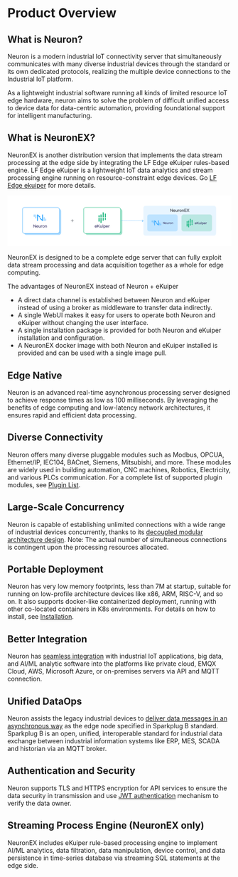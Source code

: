 # Product Overview

## What is Neuron?

Neuron is a modern industrial IoT connectivity server that simultaneously communicates with many diverse industrial devices through the standard or its own dedicated protocols, realizing the multiple device connections to the Industrial IoT platform.

As a lightweight industrial software running all kinds of limited resource IoT edge hardware, neuron aims to solve the problem of difficult unified access to device data for data-centric automation, providing foundational support for intelligent manufacturing.

## What is NeuronEX?

NeuronEX is another distribution version that implements the data stream processing at the edge side by integrating the LF Edge eKuiper rules-based engine. LF Edge eKuiper is a lightweight IoT data analytics and stream processing engine running on resource-constraint edge devices. Go [LF Edge ekuiper](ekuiper.org) for more details.

![NeuronEX](./introduction/assets/neuronex.png)

NeuronEX is designed to be a complete edge server that can fully exploit data stream processing and data acquisition together as a whole for edge computing.

The advantages of NeuronEX instead of Neuron + eKuiper
* A direct data channel is established between Neuron and eKuiper instead of using a broker as middleware to transfer data indirectly.
* A single WebUI makes it easy for users to operate both Neuron and eKuiper without changing the user interface.
* A single installation package is provided for both Neuron and eKuiper installation and configuration.
* A NeuronEX docker image with both Neuron and eKuiper installed is provided and can be used with a single image pull.

## Edge Native

Neuron is an advanced real-time asynchronous processing server designed to achieve response times as low as 100 milliseconds. By leveraging the benefits of edge computing and low-latency network architectures, it ensures rapid and efficient data processing.

## Diverse Connectivity

Neuron offers many diverse pluggable modules such as Modbus, OPCUA, Ethernet/IP, IEC104, BACnet, Siemens, Mitsubishi, and more. These modules are widely used in building automation, CNC machines, Robotics, Electricity, and various PLCs communication. For a complete list of supported plugin modules, see [Plugin List](./introduction/plugin-list/plugin-list.md).

## Large-Scale Concurrency

Neuron is capable of establishing unlimited connections with a wide range of industrial devices concurrently, thanks to its [decoupled modular architecture design](./introduction/architecture/architecture.md). Note: The actual number of simultaneous connections is contingent upon the processing resources allocated.

## Portable Deployment

Neuron has very low memory footprints, less than 7M at startup, suitable for running on low-profile architecture devices like x86, ARM, RISC-V, and so on. It also supports docker-like containerized deployment, running with other co-located containers in K8s environments. For details on how to install, see [Installation](./installation/installation.md). 

## Better Integration

Neuron has [seamless integration](./integration/integration.md) with industrial IoT applications, big data, and AI/ML analytic software into the platforms like private cloud, EMQX Cloud, AWS, Microsoft Azure, or on-premises servers via API and MQTT connection.

## Unified DataOps

Neuron assists the legacy industrial devices to [deliver data messages in an asynchronous way](./use-cases/use_cases.md#mqtt-sparkplugb-solution) as the edge node specified in Sparkplug B standard. Sparkplug B is an open, unified, interoperable standard for industrial data exchange between industrial information systems like ERP, MES, SCADA and historian via an MQTT broker.

## Authentication and Security

Neuron supports TLS and HTTPS encryption for API services to ensure the data security in transmission and use [JWT authentication](./http-api/jwt.md) mechanism to verify the data owner.

## Streaming Process Engine (NeuronEX only)

NeuronEX includes eKuiper rule-based processing engine to implement AI/ML analytics, data filtration, data manipulation, device control, and data persistence in time-series database via streaming SQL statements at the edge side.
